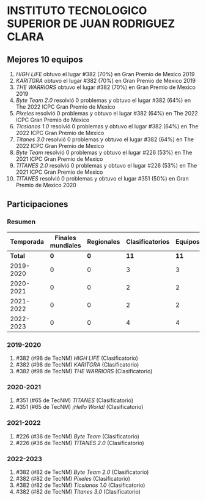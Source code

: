 # INSTITUTO TECNOLOGICO SUPERIOR DE JUAN RODRIGUEZ CLARA

## Mejores 10 equipos

1. _HIGH LIFE_ obtuvo el lugar #382 (70%) en Gran Premio de Mexico 2019
1. _KARITGRA_ obtuvo el lugar #382 (70%) en Gran Premio de Mexico 2019
1. _THE WARRIORS_ obtuvo el lugar #382 (70%) en Gran Premio de Mexico 2019
1. _Byte Team 2.0_ resolvió 0 problemas y obtuvo el lugar #382 (64%) en The 2022 ICPC Gran Premio de Mexico
1. _Pixeles_ resolvió 0 problemas y obtuvo el lugar #382 (64%) en The 2022 ICPC Gran Premio de Mexico
1. _Ticsianos 1.0_ resolvió 0 problemas y obtuvo el lugar #382 (64%) en The 2022 ICPC Gran Premio de Mexico
1. _Titanes 3.0_ resolvió 0 problemas y obtuvo el lugar #382 (64%) en The 2022 ICPC Gran Premio de Mexico
1. _Byte Team_ resolvió 0 problemas y obtuvo el lugar #226 (53%) en The 2021 ICPC Gran Premio de Mexico
1. _TITANES 2.0_ resolvió 0 problemas y obtuvo el lugar #226 (53%) en The 2021 ICPC Gran Premio de Mexico
1. _TITANES_ resolvió 0 problemas y obtuvo el lugar #351 (50%) en Gran Premio de Mexico 2020

## Participaciones

### Resumen

| Temporada | Finales mundiales | Regionales | Clasificatorios | Equipos |
| --- | --- | --- | --- | --- |
| **Total** | **0** | **0** | **11** | **11** |
| 2019-2020 | 0 | 0 | 3 | 3 |
| 2020-2021 | 0 | 0 | 2 | 2 |
| 2021-2022 | 0 | 0 | 2 | 2 |
| 2022-2023 | 0 | 0 | 4 | 4 |

### 2019-2020

1. #382 (#98 de TecNM) _HIGH LIFE_ (Clasificatorio)
1. #382 (#98 de TecNM) _KARITGRA_ (Clasificatorio)
1. #382 (#98 de TecNM) _THE WARRIORS_ (Clasificatorio)

### 2020-2021

1. #351 (#65 de TecNM) _TITANES_ (Clasificatorio)
1. #351 (#65 de TecNM) _¡Hello World!_ (Clasificatorio)

### 2021-2022

1. #226 (#36 de TecNM) _Byte Team_ (Clasificatorio)
1. #226 (#36 de TecNM) _TITANES 2.0_ (Clasificatorio)

### 2022-2023

1. #382 (#82 de TecNM) _Byte Team 2.0_ (Clasificatorio)
1. #382 (#82 de TecNM) _Pixeles_ (Clasificatorio)
1. #382 (#82 de TecNM) _Ticsianos 1.0_ (Clasificatorio)
1. #382 (#82 de TecNM) _Titanes 3.0_ (Clasificatorio)



